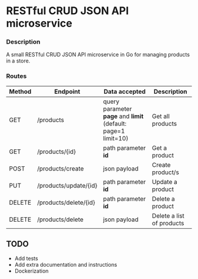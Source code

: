 # RESTful CRUD JSON API  microservice


### Description

A small RESTful CRUD JSON API  microservice in Go for managing products in a store.


### Routes


| Method | Endpoint              | Data accepted                                                     | Description                |
|--------|-----------------------|-------------------------------------------------------------------|----------------------------|
| GET    | /products             | query parameter **page** and **limit** (default: page=1 limit=10) | Get all products           |
| GET    | /products/{id}        | path parameter **id**                                             | Get a product              |
| POST   | /products/create      | json payload                                                      | Create  product/s          |
| PUT    | /products/update/{id} | path parameter **id**                                             | Update a product           |
| DELETE | /products/delete/{id} | path parameter **id**                                             | Delete a product           |
| DELETE | /products/delete      | json  payload                                                     | Delete a list of products  | 

## TODO

- Add tests
- Add extra documentation and instructions
- Dockerization
